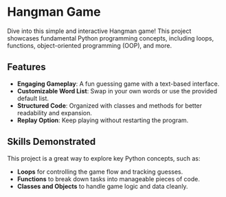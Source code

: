 # Hangman Game  

Dive into this simple and interactive Hangman game! This project showcases fundamental Python programming concepts, including loops, functions, object-oriented programming (OOP), and more.  

## Features  
- **Engaging Gameplay**: A fun guessing game with a text-based interface.  
- **Customizable Word List**: Swap in your own words or use the provided default list.  
- **Structured Code**: Organized with classes and methods for better readability and expansion.  
- **Replay Option**: Keep playing without restarting the program.  

## Skills Demonstrated  
This project is a great way to explore key Python concepts, such as:  
- **Loops** for controlling the game flow and tracking guesses.  
- **Functions** to break down tasks into manageable pieces of code.  
- **Classes and Objects** to handle game logic and data cleanly.  
